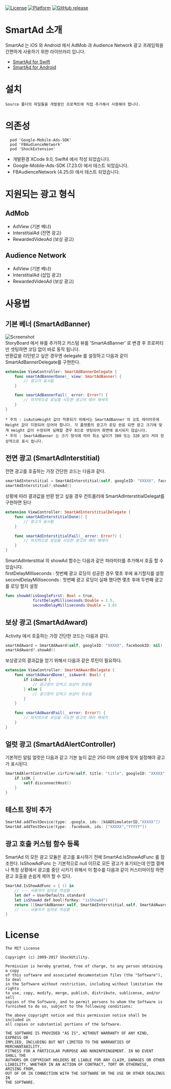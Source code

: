 [![License](https://img.shields.io/badge/License-MIT-yellow.svg)](https://opensource.org/licenses/MIT)
[![Platform](https://img.shields.io/badge/Platform-iOS-green.svg)](https://developer.apple.com/swift)
[![GitHub release](https://img.shields.io/github/release/ShockUtility/SmartAdForSwift.svg)](https://github.com/ShockUtility/SmartAdForSwift)

# SmartAd 소개
SmartAd 는 iOS 와 Android 에서 AdMob 과 Audience Network 광고 프레임웍을 간편하게 사용하기 위한 라이브러리 입니다.

- [SmartAd for Swift](https://github.com/ShockUtility/SmartAdForSwift)
- [SmartAd for Android](https://github.com/ShockUtility/SmartAdForAndroid)



# 설치
```code
Source 폴더의 파일들을 개발중인 프로젝트에 직접 추가해서 사용해야 합니다.
```

# 의존성
```code
  pod 'Google-Mobile-Ads-SDK'
  pod 'FBAudienceNetwork'
  pod 'ShockExtension'  
```
- 개발환경 XCode 9.0, Swift4 에서 작성 되었습니다.
- Google-Mobile-Ads-SDK (7.23.0) 에서 테스트 되었습니다.
- FBAudienceNetwork (4.25.0) 에서 테스트 되었습니다.


# 지원되는 광고 형식
## AdMob
- AdView (기본 베너)
- InterstitialAd (전면 광고)
- RewardedVideoAd (보상 광고)

## Audience Network
- AdView (기본 베너)
- InterstitialAd (삽입 광고)
- RewardedVideoAd (보상 광고)



# 사용법

## 기본 베너 (SmartAdBanner)
![Screenshot](https://github.com/ShockUtility/SmartAdForSwift/blob/master/screenshot/screen_01.png?raw=true)<br>
StoryBoard 에서 뷰를 추가하고 커스텀 뷰를 'SmartAdBanner' 로 변경 후 프로퍼티만 셋팅하면 코딩 없이 바로 동작 됩니다.<br>
반환값을 리턴받고 싶은 경우엔 delegate 를 설정하고 다음과 같이 SmartAdBannerDelegate를 구현한다.
```swift
extension ViewController: SmartAdBannerDelegate {
    func smartAdBannerDone(_ view: SmartAdBanner) {
        // 광고가 표시됨
    }

    func smartAdBannerFail(_ error: Error?) {
        // 마지막으로 로딩을 시도한 광고의 에러 메세지
    }
}
```

`* 주의 : isAutoHeight 값이 적용되기 위해서는 SmartAdBanner 의 오토 레이아웃에 Height 값이 지정되어 있어야 합니다. 각 플렛폼의 광고가 로딩 완료 되면 광고 크기에 맞게 Height 값이 수정되며 실패할 경우 0으로 셋팅되어 화면에 표시되지 않습니다. `
<br>
`* 주의 : SmartAdBanner 는 크기 형식에 따라 최소 넓이가 300 또는 320 보다 커야 정상적으로 표시 됩니다.`

## 전면 광고 (SmartAdInterstitial)
전면 광고를 호출하는 가장 간단한 코드는 다음과 같다.
```swift
smartAdInterstitial = SmartAdInterstitial(self, googleID: "XXXXX", facebookID: "XXXXX")
smartAdInterstitial?.showAd()
```

상황에 따라 결과값을 반환 받고 싶을 경우 컨트롤러에 SmartAdInterstitialDelegat를 구현하면 된다
```swift
extension ViewController: SmartAdInterstitialDelegate {
    func smartAdInterstitialDone() {
        // 광고가 표시됨
    }
    
    func smartAdInterstitialFail(_ error: Error?) {
        // 마지막으로 로딩을 시도한 광고의 에러 메세지
    }
}
```
 
SmartAdInterstitial 의 showAd 함수는 다음과 같은 파라미터를 추가해서 호출 할 수 있습니다.<br>
firstDelayMilliseconds : 첫번째 광고 로딩이 성공한 경우 몇초 후에 표기할지를 설정 <br>
secondDelayMilliseconds : 첫번째 광고 로딩이 실패 했다면 몇초 후에 두번째 광고를 로딩 할지 설정
```swift
func showAd(isGoogleFirst: Bool = true, 
            firstDelayMilliseconds:Double = 1.5, 
            secondDelayMilliseconds:Double = 3.0)
```

## 보상 광고 (SmartAdAward)
Activity 에서 호출하는 가장 간단한 코드는 다음과 같다.
```swift
smartAdAward = SmartAdAward(self, googleID: "XXXXX", facebookID: nil)
smartAdAward?.showAd()
```

보상광고의 결과값을 얻기 위해서 다음과 같은 루틴이 필요하다.
```swift
extension ViewController: SmartAdAwardDelegate {
    func smartAdAwardDone(_ isAward: Bool) {
        if isAward {
            // 광고창이 닫히고 보상이 완료됨
        } else {
            // 광고창이 닫히고 보상이 취소됨
        }
    }
    
    func smartAdAwardFail(_ error: Error?) {
        // 마지막으로 로딩을 시도한 광고의 에러 메세지
    }
}
```

## 얼럿 광고 (SmartAdAlertController)

기본적인 알림 얼럿은 다음과 같고 기본 높이 값은 250 이며 상황에 맞게 설정해야 광고가 표시된다.
```swift
SmartAdAlertController.cirfirm(self, title: "title", googleID: "XXXXX", facebookID: "XXXXX") { (isOK) in
    if isOK {
        self.disconnectHost()
    }
}
```

## 테스트 장비 추가
```swift
SmartAd.addTestDevice(type: .google, ids: [kGADSimulatorID,"XXXXX"])
SmartAd.addTestDevice(type: .facebook, ids: ["XXXXX","YYYYY"])
```

## 광고 호출 커스텀 함수 등록
SmartAd 의 모든 광고 모듈은 광고를 표시하기 전에 SmartAd.IsShowAdFunc 를 참조한다. IsShowAdFunc 는 기본적으로 null 이므로
모든 광고가 표기되는데 인앱 결제나 특정 상황에서 광고를 중단 시키기 위해서 이 함수를 다음과 같이 커스터마이징 하면 광고 호출을 손쉽게 제어 할 수 있다.
```swift
SmartAd.IsShowAdFunc = { () in
    // --- 사용자가 임의로 작성함 ---
    let def = UserDefaults.standard
    let isShowAd def.bool(forKey: "isShowAd")
    return ([SmartAdBanner.self, SmartAdInterstitial.self, SmartAdAward.self, SmartAdAlertController.self], isShowAd)
    // --- 사용자가 임의로 작성함 ---
}
```



# License
```code
The MIT License

Copyright (c) 2009-2017 ShockUtility.

Permission is hereby granted, free of charge, to any person obtaining a copy
of this software and associated documentation files (the "Software"), to deal
in the Software without restriction, including without limitation the rights
to use, copy, modify, merge, publish, distribute, sublicense, and/or sell
copies of the Software, and to permit persons to whom the Software is
furnished to do so, subject to the following conditions:

The above copyright notice and this permission notice shall be included in
all copies or substantial portions of the Software.

THE SOFTWARE IS PROVIDED "AS IS", WITHOUT WARRANTY OF ANY KIND, EXPRESS OR
IMPLIED, INCLUDING BUT NOT LIMITED TO THE WARRANTIES OF MERCHANTABILITY,
FITNESS FOR A PARTICULAR PURPOSE AND NONINFRINGEMENT. IN NO EVENT SHALL THE
AUTHORS OR COPYRIGHT HOLDERS BE LIABLE FOR ANY CLAIM, DAMAGES OR OTHER
LIABILITY, WHETHER IN AN ACTION OF CONTRACT, TORT OR OTHERWISE, ARISING FROM,
OUT OF OR IN CONNECTION WITH THE SOFTWARE OR THE USE OR OTHER DEALINGS IN
THE SOFTWARE.
```

